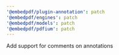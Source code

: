```yaml
---
'@embedpdf/plugin-annotation': patch
'@embedpdf/engines': patch
'@embedpdf/models': patch
'@embedpdf/pdfium': patch
---
```


Add support for comments on annotations
